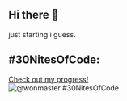 ## Hi there 👋
just starting i guess.

## #30NitesOfCode:
  [Check out my progress!](https://www.codedex.io/@wonmaster/30-nites-of-code)  
  ![@wonmaster #30NitesOfCode](https://www.codedex.io/api/petStatus?user=wonmaster)

<!--
**wonmaster/wonmaster** is a ✨ _special_ ✨ repository because its `README.md` (this file) appears on your GitHub profile.

Here are some ideas to get you started:

- 🔭 I’m currently working on ...
- 🌱 I’m currently learning ...
- 👯 I’m looking to collaborate on ...
- 🤔 I’m looking for help with ...
- 💬 Ask me about ...
- 📫 How to reach me: ...
- 😄 Pronouns: ...
- ⚡ Fun fact: ...
-->
